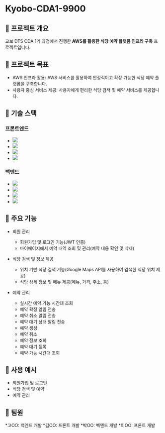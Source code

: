 # Kyobo-CDA1-9900
## 🎯 프로젝트 개요
교보 DTS CDA 1기 과정에서 진행한 **AWS를 활용한 식당 예약 플랫폼 인프라 구축** 프로젝트입니다.

## 🎯 프로젝트 목표
* AWS 인프라 활용: AWS 서비스를 활용하여 안정적이고 확장 가능한 식당 예약 플랫폼을 구축합니다.
* 사용자 중심 서비스 제공: 사용자에게 편리한 식당 검색 및 예약 서비스를 제공합니다.

## 🎯 기술 스택

### 프론트엔드
- <img src="https://img.shields.io/badge/React-61DAFB?style=flat-square&logo=React&logoColor=white"/> 
- <img src="https://img.shields.io/badge/JavaScript-ES6+-F7DF1E?style=flat-square&logo=JavaScript&logoColor=black"/>
- <img src="https://img.shields.io/badge/HTML5-E34F26?style=flat-square&logo=HTML5&logoColor=white"/>
- <img src="https://img.shields.io/badge/CSS3-1572B6?style=flat-square&logo=CSS3&logoColor=white"/> 

### 백엔드
- <img src="https://img.shields.io/badge/Java-007396?style=flat-square&logo=Java&logoColor=white"/> 
- <img src="https://img.shields.io/badge/Spring%20Boot-6DB33F?style=flat-square&logo=Spring%20Boot&logoColor=white"/>
- <img src="https://img.shields.io/badge/Spring%20Security-6DB33F?style=flat-square&logo=Spring%20Security&logoColor=white"/>
- <img src="https://img.shields.io/badge/RESTful%20API-000000?style=flat-square&logo=RESTful-API&logoColor=white"/>


## 🎯 주요 기능
* 회원 관리
  * 회원가입 및 로그인 기능(JWT 인증)
  * 마이페이지에서 예약 내역 조회 및 관리(예약 내용 확인 및 삭제)
 
* 식당 검색 및 정보 제공
  * 위치 기반 식당 검색 기능(Google Maps API를 사용하여 검색한 식당 위치 제공)  
  * 식당 상세 정보 및 메뉴 제공(메뉴, 가격, 주소, 등)

* 예약 관리
  * 실시간 예약 가능 시간대 조회
  * 예약 확정 알림 전송
  * 예약 취소 알림 전송
  * 예약 대기 상태 알림 전송
  * 예약 생성
  * 예약 취소
  * 예약 정보 조회
  * 예약 대기 등록
  * 예약 가능 시간대 조회
 
## 🎯 사용 예시
* 회원가입 및 로그인
* 식당 검색 및 예약
* 예약 관리

## 🎯 팀원
*고OO: 백엔드 개발
*김OO: 프론트 개발
*박OO: 벡엔드 개발
*이OO: 프론트 개발


 




 



   

